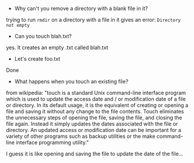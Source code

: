 - Why can't you remove a directory with a blank file in it?

trying to run `rmdir` on a directory with a file in it gives an error: `Directory not empty`

- Can you touch blah.txt?

yes. It creates an empty .txt called blah.txt

- Let's create foo.txt

Done

- What happens when you touch an existing file?

from wikipedia: "touch is a standard Unix command-line interface program which is used to update the access date and / or modification date of a file or directory. In its default usage, it is the equivalent of creating or opening a file and saving it without any change to the file contents. Touch eliminates the unnecessary steps of opening the file, saving the file, and closing the file again. Instead it simply updates the dates associated with the file or directory. An updated access or modification date can be important for a variety of other programs such as backup utilities or the make command-line interface programming utility."

I guess it is like opening and saving the file to update the date of the file...


